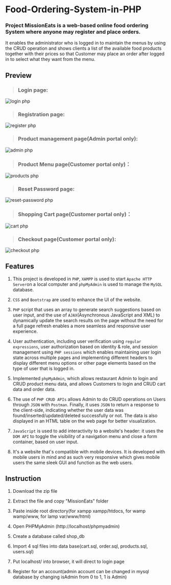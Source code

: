 # Food-Ordering-System-in-PHP
### Project MissionEats is a web-based online food ordering System where anyone may register and place orders.  
It enables the administrator who is logged in to maintain the menus by using the CRUD operation and shows clients a list of the available food products together with their prices so that Customer may place an order after logged in to select what they want from the menu.  

## Preview
>### Login page:
![login php](https://user-images.githubusercontent.com/118141976/224461265-489aa8c1-9854-449d-bb46-7d161e847c97.png)
>### Registration page:
![register php](https://user-images.githubusercontent.com/118141976/224461273-aa167af4-1b2d-461a-ad10-cd7279ad8e02.png)
>### Product management page(Admin portal only):
![admin php](https://user-images.githubusercontent.com/118141976/224461285-7ec80ad4-2d37-416c-880d-8032dc73a303.png)
>### Product Menu page(Customer portal only)：
![products php](https://user-images.githubusercontent.com/118141976/224461294-2f18bc72-c371-4702-87ff-d2a0a300149c.png)
>### Reset Password page:
![reset-password php](https://user-images.githubusercontent.com/118141976/224461309-41e51279-9b60-4516-a32c-9424fe88172b.png)
>### Shopping Cart page(Customer portal only)：
![cart php](https://user-images.githubusercontent.com/118141976/224461299-25e291b6-80f6-4292-95e1-116459f8b025.png)
>### Checkout page(Customer portal only):
![checkout php](https://user-images.githubusercontent.com/118141976/224461318-ba540c86-8f8b-4e8b-bfd2-2aea37321594.png)

## Features
1. This project is developed in `PHP`, `XAMPP` is used to start `Apache HTTP Server`on a local computer and `phpMyAdmin` is used to manage the `MySQL` database.  

2. `CSS` and `Bootstrap` are used to enhance the UI of the website.  

3. `PHP` script that uses an array to generate search suggestions based on user input, and the use of `AJAX`(Asynchronous JavaScript and XML) to dynamically update the search results on the page without the need for a full page refresh enables a more seamless and responsive user experience.  

4. User authentication, including user verification using `regular expressions`, user authorization based on identity & role, and session management using `PHP sessions` which enables maintaining user login state across multiple pages and implementing different headers to display different menu options or other page elements based on the type of user that is logged in.

5. Implemented `phpMyAdmin`, which allows restaurant Admin to login and CRUD product menu data, and allows Customers to login and CRUD cart data and order data.

6. The use of `PHP CRUD APIs` allows Admin to do CRUD operations on Users through `JSON` with `Postman`. Finally, it uses `JSON` to return a response to the client-side, indicating whether the user data was found/inserted/updated/deleted successfully or not. The data is also displayed in an HTML table on the web page for better visualization.  

7. `JavaScript` is used to add interactivity to a website's header: it uses the `DOM API` to toggle the visibility of a navigation menu and close a form container, based on user input.  

8. It's a website that's compatible with mobile devices. It is developed with mobile users in mind and as such very responsive which gives mobile users the same sleek GUI and function as the web users.  


## Instruction

1. Download the zip file

2. Extract the file and copy "MissionEats" folder

3. Paste inside root directory(for xampp xampp/htdocs, for wamp wamp/www, for lamp var/www/html)

4. Open PHPMyAdmin (http://localhost/phpmyadmin)

5. Create a database called shop_db

6. Import 4 sql files into data base(cart.sql, order.sql, products.sql, users.sql)

7. Put localhost/ into browser, it will direct to login page

8. Register for an account(admin account can be changed in mysql database by changing isAdmin from 0 to 1, 1 is Admin)
